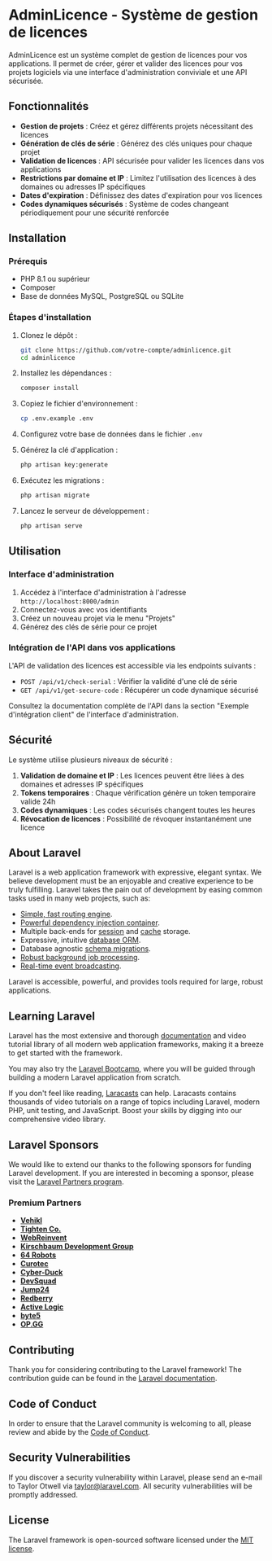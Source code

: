 # AdminLicence - Système de gestion de licences

AdminLicence est un système complet de gestion de licences pour vos applications. Il permet de créer, gérer et valider des licences pour vos projets logiciels via une interface d'administration conviviale et une API sécurisée.

## Fonctionnalités

- **Gestion de projets** : Créez et gérez différents projets nécessitant des licences
- **Génération de clés de série** : Générez des clés uniques pour chaque projet
- **Validation de licences** : API sécurisée pour valider les licences dans vos applications
- **Restrictions par domaine et IP** : Limitez l'utilisation des licences à des domaines ou adresses IP spécifiques
- **Dates d'expiration** : Définissez des dates d'expiration pour vos licences
- **Codes dynamiques sécurisés** : Système de codes changeant périodiquement pour une sécurité renforcée

<p align="center">

## Installation

### Prérequis

- PHP 8.1 ou supérieur
- Composer
- Base de données MySQL, PostgreSQL ou SQLite

### Étapes d'installation

1. Clonez le dépôt :
   ```bash
   git clone https://github.com/votre-compte/adminlicence.git
   cd adminlicence
   ```

2. Installez les dépendances :
   ```bash
   composer install
   ```

3. Copiez le fichier d'environnement :
   ```bash
   cp .env.example .env
   ```

4. Configurez votre base de données dans le fichier `.env`

5. Générez la clé d'application :
   ```bash
   php artisan key:generate
   ```

6. Exécutez les migrations :
   ```bash
   php artisan migrate
   ```

7. Lancez le serveur de développement :
   ```bash
   php artisan serve
   ```

## Utilisation

### Interface d'administration

1. Accédez à l'interface d'administration à l'adresse `http://localhost:8000/admin`
2. Connectez-vous avec vos identifiants
3. Créez un nouveau projet via le menu "Projets"
4. Générez des clés de série pour ce projet

### Intégration de l'API dans vos applications

L'API de validation des licences est accessible via les endpoints suivants :

- `POST /api/v1/check-serial` : Vérifier la validité d'une clé de série
- `GET /api/v1/get-secure-code` : Récupérer un code dynamique sécurisé

Consultez la documentation complète de l'API dans la section "Exemple d'intégration client" de l'interface d'administration.

## Sécurité

Le système utilise plusieurs niveaux de sécurité :

1. **Validation de domaine et IP** : Les licences peuvent être liées à des domaines et adresses IP spécifiques
2. **Tokens temporaires** : Chaque vérification génère un token temporaire valide 24h
3. **Codes dynamiques** : Les codes sécurisés changent toutes les heures
4. **Révocation de licences** : Possibilité de révoquer instantanément une licence

## About Laravel

Laravel is a web application framework with expressive, elegant syntax. We believe development must be an enjoyable and creative experience to be truly fulfilling. Laravel takes the pain out of development by easing common tasks used in many web projects, such as:

- [Simple, fast routing engine](https://laravel.com/docs/routing).
- [Powerful dependency injection container](https://laravel.com/docs/container).
- Multiple back-ends for [session](https://laravel.com/docs/session) and [cache](https://laravel.com/docs/cache) storage.
- Expressive, intuitive [database ORM](https://laravel.com/docs/eloquent).
- Database agnostic [schema migrations](https://laravel.com/docs/migrations).
- [Robust background job processing](https://laravel.com/docs/queues).
- [Real-time event broadcasting](https://laravel.com/docs/broadcasting).

Laravel is accessible, powerful, and provides tools required for large, robust applications.

## Learning Laravel

Laravel has the most extensive and thorough [documentation](https://laravel.com/docs) and video tutorial library of all modern web application frameworks, making it a breeze to get started with the framework.

You may also try the [Laravel Bootcamp](https://bootcamp.laravel.com), where you will be guided through building a modern Laravel application from scratch.

If you don't feel like reading, [Laracasts](https://laracasts.com) can help. Laracasts contains thousands of video tutorials on a range of topics including Laravel, modern PHP, unit testing, and JavaScript. Boost your skills by digging into our comprehensive video library.

## Laravel Sponsors

We would like to extend our thanks to the following sponsors for funding Laravel development. If you are interested in becoming a sponsor, please visit the [Laravel Partners program](https://partners.laravel.com).

### Premium Partners

- **[Vehikl](https://vehikl.com/)**
- **[Tighten Co.](https://tighten.co)**
- **[WebReinvent](https://webreinvent.com/)**
- **[Kirschbaum Development Group](https://kirschbaumdevelopment.com)**
- **[64 Robots](https://64robots.com)**
- **[Curotec](https://www.curotec.com/services/technologies/laravel/)**
- **[Cyber-Duck](https://cyber-duck.co.uk)**
- **[DevSquad](https://devsquad.com/hire-laravel-developers)**
- **[Jump24](https://jump24.co.uk)**
- **[Redberry](https://redberry.international/laravel/)**
- **[Active Logic](https://activelogic.com)**
- **[byte5](https://byte5.de)**
- **[OP.GG](https://op.gg)**

## Contributing

Thank you for considering contributing to the Laravel framework! The contribution guide can be found in the [Laravel documentation](https://laravel.com/docs/contributions).

## Code of Conduct

In order to ensure that the Laravel community is welcoming to all, please review and abide by the [Code of Conduct](https://laravel.com/docs/contributions#code-of-conduct).

## Security Vulnerabilities

If you discover a security vulnerability within Laravel, please send an e-mail to Taylor Otwell via [taylor@laravel.com](mailto:taylor@laravel.com). All security vulnerabilities will be promptly addressed.

## License

The Laravel framework is open-sourced software licensed under the [MIT license](https://opensource.org/licenses/MIT).
